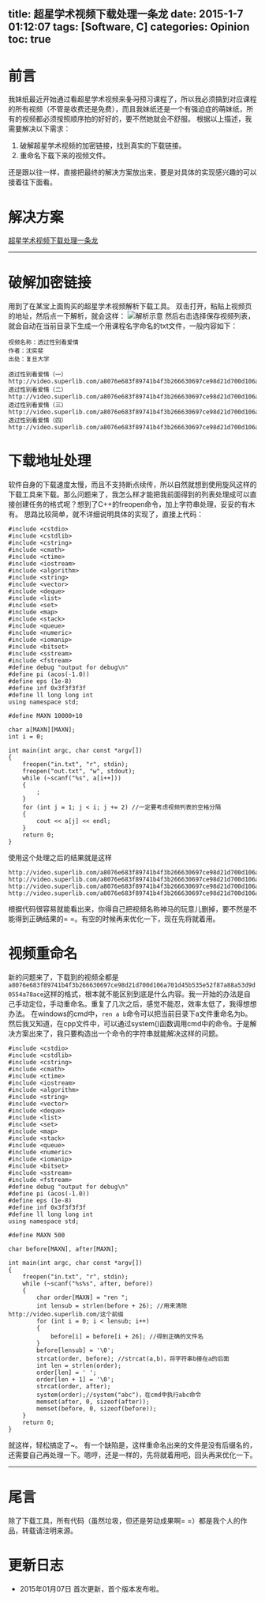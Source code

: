 title: 超星学术视频下载处理一条龙
date: 2015-1-7 01:12:07
tags: [Software, C]
categories: Opinion
toc: true
---

# 前言
我妹纸最近开始通过看超星学术视频来~~复习~~预习课程了，所以我必须搞到对应课程的所有视频（不管是收费还是免费），而且我妹纸还是一个有强迫症的萌妹纸，所有的视频都必须按照顺序拍的好好的，要不然她就会不舒服。
根据以上描述，我需要解决以下需求：

1. 破解超星学术视频的加密链接，找到真实的下载链接。
2. 重命名下载下来的视频文件。

还是跟以往一样，直接把最终的解决方案放出来，要是对具体的实现感兴趣的可以接着往下面看。

<!-- more -->

# 解决方案
[超星学术视频下载处理一条龙](https://app.yinxiang.com/shard/s10/nl/6685310/b24ae78d-adf2-4d23-ae35-279c1962e79d)

---

# 破解加密链接
用到了在某宝上面购买的超星学术视频解析下载工具。
双击打开，粘贴上视频页的地址，然后点一下解析，就会这样：
![解析示意](http://xuanwo.qiniudn.com/work/chaoxing-intro.png)
然后右击选择保存视频列表，就会自动在当前目录下生成一个用课程名字命名的txt文件，一般内容如下：
```
视频名称：透过性别看爱情
作者：沈奕斐
出处：复旦大学

透过性别看爱情（一） http://video.superlib.com/a8076e683f89741b4f3b266630697ce98d21d700d106a701d45b535e52f87a888dc9b2f5485762f7
透过性别看爱情（二） http://video.superlib.com/a8076e683f89741b4f3b266630697ce98d21d700d106a701d45b535e52f87a88c47ff350721a07be
透过性别看爱情（三） http://video.superlib.com/a8076e683f89741b4f3b266630697ce98d21d700d106a701d45b535e52f87a8845f30d4554db33f3
透过性别看爱情（四） http://video.superlib.com/a8076e683f89741b4f3b266630697ce98d21d700d106a701d45b535e52f87a88a53d9d0554a78ace
```

# 下载地址处理
软件自身的下载速度太慢，而且不支持断点续传，所以自然就想到使用旋风这样的下载工具来下载。那么问题来了，我怎么样才能把我前面得到的列表处理成可以直接创建任务的格式呢？想到了C++的freopen命令，加上字符串处理，妥妥的有木有。
思路比较简单，就不详细说明具体的实现了，直接上代码：
```
#include <cstdio>
#include <cstdlib>
#include <cstring>
#include <cmath>
#include <ctime>
#include <iostream>
#include <algorithm>
#include <string>
#include <vector>
#include <deque>
#include <list>
#include <set>
#include <map>
#include <stack>
#include <queue>
#include <numeric>
#include <iomanip>
#include <bitset>
#include <sstream>
#include <fstream>
#define debug "output for debug\n"
#define pi (acos(-1.0))
#define eps (1e-8)
#define inf 0x3f3f3f3f
#define ll long long int
using namespace std;

#define MAXN 10000+10

char a[MAXN][MAXN];
int i = 0;

int main(int argc, char const *argv[])
{
    freopen("in.txt", "r", stdin);
    freopen("out.txt", "w", stdout);
    while (~scanf("%s", a[i++]))
    {
        ;
    }
    for (int j = 1; j < i; j += 2) //一定要考虑视频列表的空格分隔
    {
        cout << a[j] << endl;
    }
    return 0;
}
```
使用这个处理之后的结果就是这样
```
http://video.superlib.com/a8076e683f89741b4f3b266630697ce98d21d700d106a701d45b535e52f87a888dc9b2f5485762f7
http://video.superlib.com/a8076e683f89741b4f3b266630697ce98d21d700d106a701d45b535e52f87a88c47ff350721a07be
http://video.superlib.com/a8076e683f89741b4f3b266630697ce98d21d700d106a701d45b535e52f87a8845f30d4554db33f3
http://video.superlib.com/a8076e683f89741b4f3b266630697ce98d21d700d106a701d45b535e52f87a88a53d9d0554a78ace
```
根据代码很容易就能看出来，你得自己把视频名称神马的玩意儿删掉，要不然是不能得到正确结果的= =。有空的时候再来优化一下，现在先将就着用。

# 视频重命名
新的问题来了，下载到的视频全都是`a8076e683f89741b4f3b266630697ce98d21d700d106a701d45b535e52f87a88a53d9d0554a78ace`这样的格式，根本就不能区别到底是什么内容。我一开始的办法是自己手动定位，手动重命名。重复了几次之后，感觉不能忍，效率太低了，我得想想办法。
在windows的cmd中，`ren a b`命令可以把当前目录下a文件重命名为b。然后我又知道，在cpp文件中，可以通过system()函数调用cmd中的命令。于是解决方案出来了，我只要构造出一个命令的字符串就能解决这样的问题。
```
#include <cstdio>
#include <cstdlib>
#include <cstring>
#include <cmath>
#include <ctime>
#include <iostream>
#include <algorithm>
#include <string>
#include <vector>
#include <deque>
#include <list>
#include <set>
#include <map>
#include <stack>
#include <queue>
#include <numeric>
#include <iomanip>
#include <bitset>
#include <sstream>
#include <fstream>
#define debug "output for debug\n"
#define pi (acos(-1.0))
#define eps (1e-8)
#define inf 0x3f3f3f3f
#define ll long long int
using namespace std;

#define MAXN 500

char before[MAXN], after[MAXN];

int main(int argc, char const *argv[])
{
    freopen("in.txt", "r", stdin);
    while (~scanf("%s%s", after, before))
    {
        char order[MAXN] = "ren ";
        int lensub = strlen(before + 26); //用来清除http://video.superlib.com/这个前缀
        for (int i = 0; i < lensub; i++)
        {
            before[i] = before[i + 26]; //得到正确的文件名
        }
        before[lensub] = '\0';
        strcat(order, before); //strcat(a,b)，将字符串b接在a的后面
        int len = strlen(order);
        order[len] = ' ';
        order[len + 1] = '\0';
        strcat(order, after);
        system(order);//system("abc")，在cmd中执行abc命令
        memset(after, 0, sizeof(after));
        memset(before, 0, sizeof(before));
    }
    return 0;
}
```
就这样，轻松搞定了~。
有一个缺陷是，这样重命名出来的文件是没有后缀名的，还需要自己再处理一下。嗯哼，还是一样的，先将就着用吧，回头再来优化一下。

---

# 尾言
除了下载工具，所有代码（虽然垃圾，但还是劳动成果啊= =）都是我个人的作品，转载请注明来源。

# 更新日志
- 2015年01月07日 首次更新，首个版本发布啦。